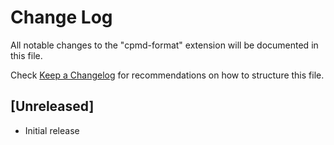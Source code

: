 # Change Log

All notable changes to the "cpmd-format" extension will be documented in this file.

Check [Keep a Changelog](http://keepachangelog.com/) for recommendations on how to structure this file.

## [Unreleased]

- Initial release